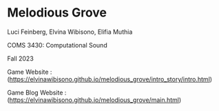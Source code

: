 # Melodious Grove

Luci Feinberg, Elvina Wibisono, Elifia Muthia

COMS 3430: Computational Sound

Fall 2023

Game Website : (https://elvinawibisono.github.io/melodious_grove/intro_story/intro.html)

Game Blog Website : (https://elvinawibisono.github.io/melodious_grove/main.html)

